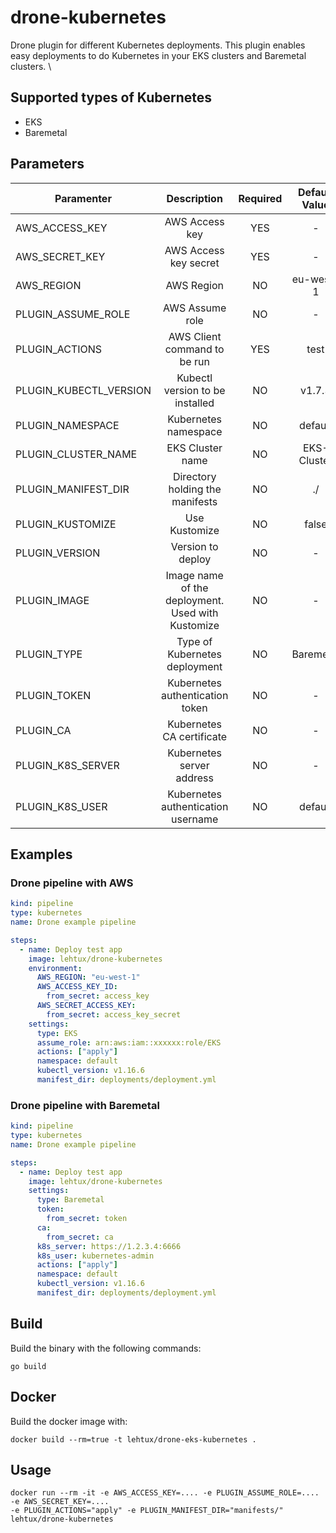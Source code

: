 # drone-kubernetes
Drone plugin for different Kubernetes deployments. 
This plugin enables easy deployments to do Kubernetes in your EKS clusters and Baremetal clusters. \

## Supported types of Kubernetes
- EKS
- Baremetal

## Parameters
| Paramenter            | Description                   |Required       | Default Value | Allowed Values |
| -------------         |:-------------:                |:-------------:|:-------------:|:-------------: |
| AWS_ACCESS_KEY        | AWS Access key                | YES           | -             | -              |
| AWS_SECRET_KEY        | AWS Access key secret         | YES           | -             | -              |
| AWS_REGION            | AWS Region                    | NO            | eu-west-1     | -              |
| PLUGIN_ASSUME_ROLE    | AWS Assume role               | NO            | -             | Role ARN       |
| PLUGIN_ACTIONS        | AWS Client command to be run  | YES           | test          | test/apply/delete|
| PLUGIN_KUBECTL_VERSION| Kubectl version to be installed| NO           | v1.7.3        | -              |
| PLUGIN_NAMESPACE      | Kubernetes namespace          | NO            | default       | -              |
| PLUGIN_CLUSTER_NAME   | EKS Cluster name              | NO            | EKS-Cluster   | -              |
| PLUGIN_MANIFEST_DIR   | Directory holding the manifests| NO           | ./            | -              |
| PLUGIN_KUSTOMIZE      | Use Kustomize                 | NO            | false         | true / false   |
| PLUGIN_VERSION        | Version to deploy             | NO            | -             | -              |
| PLUGIN_IMAGE          | Image name of the deployment. Used with Kustomize | NO | -    | -              |
| PLUGIN_TYPE           | Type of Kubernetes deployment | NO            | Baremetal     | EKS / Baremetal|
| PLUGIN_TOKEN          | Kubernetes authentication token| NO           | -             | -              |
| PLUGIN_CA             | Kubernetes CA certificate     | NO            | -             | -              |
| PLUGIN_K8S_SERVER     | Kubernetes server address     | NO            | -             | -              |
| PLUGIN_K8S_USER       | Kubernetes authentication username | NO       | default       | -              |

## Examples
### Drone pipeline with AWS
```yaml
kind: pipeline
type: kubernetes
name: Drone example pipeline

steps:
  - name: Deploy test app
    image: lehtux/drone-kubernetes
    environment:
      AWS_REGION: "eu-west-1"
      AWS_ACCESS_KEY_ID:
        from_secret: access_key
      AWS_SECRET_ACCESS_KEY:
        from_secret: access_key_secret
    settings:
      type: EKS
      assume_role: arn:aws:iam::xxxxxx:role/EKS
      actions: ["apply"]
      namespace: default
      kubectl_version: v1.16.6
      manifest_dir: deployments/deployment.yml

```

### Drone pipeline with Baremetal
```yaml
kind: pipeline
type: kubernetes
name: Drone example pipeline

steps:
  - name: Deploy test app
    image: lehtux/drone-kubernetes
    settings:
      type: Baremetal
      token:
        from_secret: token
      ca:
        from_secret: ca
      k8s_server: https://1.2.3.4:6666
      k8s_user: kubernetes-admin
      actions: ["apply"]
      namespace: default
      kubectl_version: v1.16.6
      manifest_dir: deployments/deployment.yml
```

## Build
Build the binary with the following commands:

```export CGO_ENABLED=0
go build
```

## Docker

Build the docker image with:
```
docker build --rm=true -t lehtux/drone-eks-kubernetes .
```

## Usage
```
docker run --rm -it -e AWS_ACCESS_KEY=.... -e PLUGIN_ASSUME_ROLE=.... -e AWS_SECRET_KEY=.... 
-e PLUGIN_ACTIONS="apply" -e PLUGIN_MANIFEST_DIR="manifests/" lehtux/drone-kubernetes
```